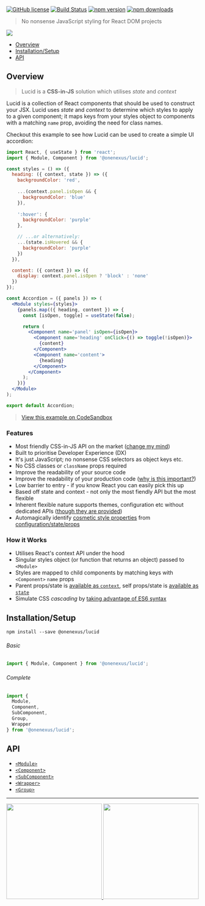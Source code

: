 [![GitHub license](https://img.shields.io/badge/license-MIT-blue.svg)](https://github.com/One-Nexus/Lucid/blob/master/LICENSE)
[![Build Status](https://travis-ci.com/One-Nexus/Lucid.svg?branch=master)](https://travis-ci.com/One-Nexus/Lucid)
[![npm version](https://badge.fury.io/js/%40onenexus%2Flucid.svg)](https://www.npmjs.com/package/@onenexus/lucid)
[![npm downloads](https://img.shields.io/npm/dm/@onenexus/lucid.svg)](https://www.npmjs.com/package/@onenexus/lucid)

> No nonsense JavaScript styling for React DOM projects

<img src="http://www.onenexus.io/lucid/images/banner.png" /><br>

* [Overview](#overview)
* [Installation/Setup](#installationsetup)
* [API](#api)

## Overview

> Lucid is a __CSS-in-JS__ solution which utilises *state* and *context*

Lucid is a collection of React components that should be used to construct your JSX. Lucid uses *state* and *context* to determine which styles to apply to a given component; it maps keys from your styles object to components with a matching `name` prop, avoiding the need for class names. 

Checkout this example to see how Lucid can be used to create a simple UI accordion:

```jsx
import React, { useState } from 'react';
import { Module, Component } from '@onenexus/lucid';

const styles = () => ({
  heading: ({ context, state }) => ({
    backgroundColor: 'red',
    
    ...(context.panel.isOpen && {
      backgroundColor: 'blue'
    }),
    
    ':hover': {
      backgroundColor: 'purple'
    },

    // ...or alternatively:
    ...(state.isHovered && {
      backgroundColor: 'purple'
    })
  }),

  content: ({ context }) => ({
    display: context.panel.isOpen ? 'block' : 'none'
  })
});

const Accordion = ({ panels }) => (
  <Module styles={styles}>
    {panels.map(({ heading, content }) => {
      const [isOpen, toggle] = useState(false);

      return (
        <Component name='panel' isOpen={isOpen}>
          <Component name='heading' onClick={() => toggle(!isOpen)}>
            {content}
          </Component>
          <Component name='content'>
            {heading}
          </Component>
        </Component>
      );
    })}
  </Module>
);

export default Accordion;
```

> [View this example on CodeSandbox](https://codesandbox.io/s/fervent-pine-3lgoo)

### Features

* Most friendly CSS-in-JS API on the market ([change my mind](https://medium.com/@ESR360/why-i-dislike-existing-css-in-js-solutions-for-react-7b81786e0fd5))
* Built to prioritise Developer Experience (DX)
* It's just JavaScript; no nonsense CSS selectors as object keys etc.
* No CSS classes or `className` props required
* Improve the readability of your source code
* Improve the readability of your production code ([why is this important?](https://twitter.com/ESR360/status/1151879057409265666))
* Low barrier to entry - if you know React you can easily pick this up
* Based off state and context - not only the most fiendly API but the most flexible
* Inherent flexible nature supports themes, configuration etc without dedicated APIs ([though they are provided](https://github.com/One-Nexus/Lucid/wiki/Creating-a-Styled-Module))
* Automagically identify [cosmetic style properties](https://github.com/One-Nexus/Lucid/wiki/Creating-a-Styled-Module#retreiving-cosmetic-styles-from-config) from [configuration/state/props](https://github.com/One-Nexus/Lucid/wiki/Creating-a-Styled-Module#pass-array-of-styles)

### How it Works

* Utilises React's context API under the hood
* Singular styles object (or function that returns an object) passed to `<Module>`
* Styles are mapped to child components by matching keys with `<Component>` `name` props
* Parent props/state is [available as `context`](https://github.com/One-Nexus/Lucid/wiki/Creating-a-Styled-Module#context), self props/state is [available as `state`](https://github.com/One-Nexus/Lucid/wiki/Creating-a-Styled-Module#state)
* Simulate CSS *cascading* by [taking advantage of ES6 syntax](https://github.com/One-Nexus/Lucid/wiki/Creating-a-Styled-Module#simulated-cascading)

## Installation/Setup

```
npm install --save @onenexus/lucid
```

###### Basic

```js
import { Module, Component } from '@onenexus/lucid';
```

###### Complete

```js
import { 
  Module,
  Component,
  SubComponent,
  Group,
  Wrapper
} from '@onenexus/lucid';
```

## API

* [`<Module>`](https://github.com/One-Nexus/Lucid/wiki/Module)
* [`<Component>`](https://github.com/One-Nexus/Lucid/wiki/Component)
* [`<SubComponent>`](https://github.com/One-Nexus/Lucid/wiki/SubComponent)
* [`<Wrapper>`](https://github.com/One-Nexus/Lucid/wiki/Wrapper)
* [`<Group>`](https://github.com/One-Nexus/Lucid/wiki/Group)

---

<a href="https://twitter.com/ESR360">
  <img src="http://edmundreed.com/assets/images/twitter.gif?v=1" width="250px" />
</a>
<a href="https://github.com/ESR360">
  <img src="http://edmundreed.com/assets/images/github.gif?v=1" width="250px" />
</a>